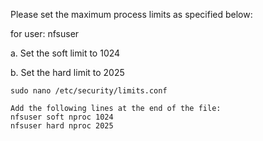 Please set the maximum process limits as specified below:

for user: nfsuser 

a. Set the soft limit to 1024

b. Set the hard limit to 2025

```
sudo nano /etc/security/limits.conf

Add the following lines at the end of the file:
nfsuser soft nproc 1024
nfsuser hard nproc 2025
```
